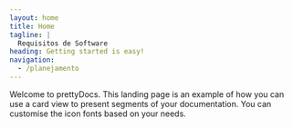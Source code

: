 ```yaml
---
layout: home
title: Home
tagline: |
  Requisitos de Software
heading: Getting started is easy!
navigation:
  - /planejamento
---
```


Welcome to prettyDocs.
This landing page is an example of how you can use a card view to present segments of your documentation.
You can customise the icon fonts based on your needs.

